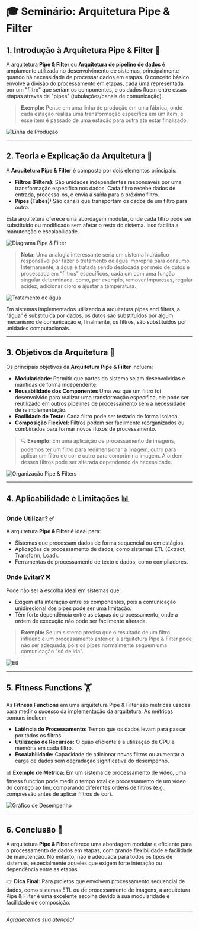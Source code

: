 # 🎓 Seminário: Arquitetura Pipe & Filter

## 1. Introdução à Arquitetura Pipe & Filter 🚀

A arquitetura **Pipe & Filter** ou **Arquitetura de pipeline de dados** é amplamente utilizada no desenvolvimento de sistemas, principalmente quando há necessidade de processar dados em etapas. O conceito básico envolve a divisão do processamento em etapas, cada uma representada por um "filtro" que seriam os componentes, e os dados fluem entre essas etapas através de "pipes" (tubulações/canais de comunicação).

> **Exemplo:** Pense em uma linha de produção em uma fábrica, onde cada estação realiza uma transformação específica em um item, e esse item é passado de uma estação para outra até estar finalizado.

![Linha de Produção](imagens/como-funciona-linha-producao.jpg)

---

## 2. Teoria e Explicação da Arquitetura 🧠

A **Arquitetura Pipe & Filter** é composta por dois elementos principais:

- **Filtros (Filters):** São unidades independentes responsáveis por uma transformação específica nos dados. Cada filtro recebe dados de entrada, processa-os, e envia a saída para o próximo filtro.
- **Pipes (Tubes):** São canais que transportam os dados de um filtro para outro.

Esta arquitetura oferece uma abordagem modular, onde cada filtro pode ser substituído ou modificado sem afetar o resto do sistema. Isso facilita a manutenção e escalabilidade.

![Diagrama Pipe & Filter](imagens/PipeAndFilterSimplificado.png)

> **Nota:** Uma analogia interessante seria um sistema hidráulico responsável por fazer o tratamento de água imprópria para consumo. Internamente, a água é tratada sendo deslocada por meio de dutos e processada em “filtros” específicos, cada um com uma função singular determinada, como, por exemplo, remover impurezas, regular acidez, adicionar cloro e ajustar a temperatura.

![Tratamento de água](imagens/tratamentoAgua.jpg)


Em sistemas implementados utilizando a arquitetura pipes and filters, a “água” é substituída por dados, os dutos são substituídos por algum mecanismo de comunicação e, finalmente, os filtros, são substituídos por unidades computacionais.

---

## 3. Objetivos da Arquitetura 🎯

Os principais objetivos da **Arquitetura Pipe & Filter** incluem:

- **Modularidade:** Permitir que partes do sistema sejam desenvolvidas e mantidas de forma independente.
- **Reusabilidade dos Componentes** Uma vez que um filtro foi desenvolvido para realizar uma transformação específica, ele pode ser reutilizado em outros pipelines de processamento sem a necessidade de reimplementação.
- **Facilidade de Teste:** Cada filtro pode ser testado de forma isolada.
- **Composição Flexível:** Filtros podem ser facilmente reorganizados ou combinados para formar novos fluxos de processamento.

> 🔍 **Exemplo:** Em uma aplicação de processamento de imagens, podemos ter um filtro para redimensionar a imagem, outro para aplicar um filtro de cor e outro para comprimir a imagem. A ordem desses filtros pode ser alterada dependendo da necessidade.

![Organização Pipe & Filters](imagens/pipes-and-filters-solution.png)

---

## 4. Aplicabilidade e Limitações 📊

### Onde Utilizar? ✅

A arquitetura **Pipe & Filter** é ideal para:

- Sistemas que processam dados de forma sequencial ou em estágios.
- Aplicações de processamento de dados, como sistemas ETL (Extract, Transform, Load).
- Ferramentas de processamento de texto e dados, como compiladores.

### Onde Evitar? ❌

Pode não ser a escolha ideal em sistemas que:

- Exigem alta interação entre os componentes, pois a comunicação unidirecional dos pipes pode ser uma limitação.
- Têm forte dependência entre as etapas do processamento, onde a ordem de execução não pode ser facilmente alterada.

> **Exemplo:** Se um sistema precisa que o resultado de um filtro influencie um processamento anterior, a arquitetura Pipe & Filter pode não ser adequada, pois os pipes normalmente seguem uma comunicação "só de ida".

![Etl](imagens/etl.png)

---

## 5. Fitness Functions 🏋️

As **Fitness Functions** em uma arquitetura Pipe & Filter são métricas usadas para medir o sucesso da implementação da arquitetura. As métricas comuns incluem:

- **Latência do Processamento:** Tempo que os dados levam para passar por todos os filtros.
- **Utilização de Recursos:** O quão eficiente é a utilização de CPU e memória em cada filtro.
- **Escalabilidade:** Capacidade de adicionar novos filtros ou aumentar a carga de dados sem degradação significativa do desempenho.

📊 **Exemplo de Métrica:** Em um sistema de processamento de vídeo, uma fitness function pode medir o tempo total de processamento de um vídeo do começo ao fim, comparando diferentes ordens de filtros (e.g., compressão antes de aplicar filtros de cor).

![Gráfico de Desempenho](imagens/desempenho-de-aplicacoes.png)

---

## 6. Conclusão 🎯

A arquitetura **Pipe & Filter** oferece uma abordagem modular e eficiente para o processamento de dados em etapas, com grande flexibilidade e facilidade de manutenção. No entanto, não é adequada para todos os tipos de sistemas, especialmente aqueles que exigem forte interação ou dependência entre as etapas.

👉 **Dica Final:** Para projetos que envolvem processamento sequencial de dados, como sistemas ETL ou de processamento de imagens, a arquitetura Pipe & Filter é uma excelente escolha devido à sua modularidade e facilidade de composição.

---

*Agradecemos sua atenção!*